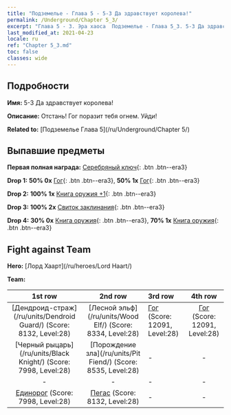 ```yaml
---
title: "Подземелье - Глава 5 - 5-3 Да здравствует королева!"
permalink: /Underground/Chapter 5_3/
excerpt: "Глава 5 - 3. Эра хаоса  Подземелье - Глава 5_3. 5-3 Да здравствует королева!"
last_modified_at: 2021-04-23
locale: ru
ref: "Chapter 5_3.md"
toc: false
classes: wide
---
```


## Подробности

 **Имя:** 5-3 Да здравствует королева!

 **Описание:** Отстань! Гог поразит тебя огнем. Уйди!

 **Related to:** [Подземелье Глава 5](/ru/Underground/Chapter 5/)

## Выпавшие предметы

 **Первая полная награда:** [Серебряный ключ](/ItemsRU/con_693/){: .btn .btn--era3}

 **Drop 1:** **50% 0x** [Гог](/ItemsRU/unt_227/){: .btn .btn--era3}, **50% 1x** [Гог](/ItemsRU/unt_227/){: .btn .btn--era3}

 **Drop 2:** **100% 1x** [Книга оружия +1](/ItemsRU/mat_25/){: .btn .btn--era3}

 **Drop 3:** **100% 2x** [Свиток заклинания](/ItemsRU/con_694/){: .btn .btn--era3}

 **Drop 4:** **30% 0x** [Книга оружия](/ItemsRU/mat_18/){: .btn .btn--era3}, **70% 1x** [Книга оружия](/ItemsRU/mat_18/){: .btn .btn--era3}


## Fight against Team
 **Hero:** [Лорд Хаарт](/ru/heroes/Lord Haart/)

 **Team:**


  | 1st row | 2nd row | 3rd row | 4th row |
  |:----:|:----:|:----|:----:|
  | [Дендроид-страж](/ru/units/Dendroid Guard/) (Score: 8132, Level:28)  | [Лесной эльф](/ru/units/Wood Elf/) (Score: 8334, Level:28)  | [Гог](/ru/units/Gog/) (Score: 12091, Level:28)  | [Гог](/ru/units/Gog/) (Score: 12091, Level:28)  |
  | [Черный рыцарь](/ru/units/Black Knight/) (Score: 7998, Level:28)  | [Порождение зла](/ru/units/Pit Fiend/) (Score: 8535, Level:28)  | - | - |
  | - | - | - | - |
  | [Единорог](/ru/units/Unicorn/) (Score: 7998, Level:28)  | [Пегас](/ru/units/Pegasus/) (Score: 8132, Level:28)  | - | - |


